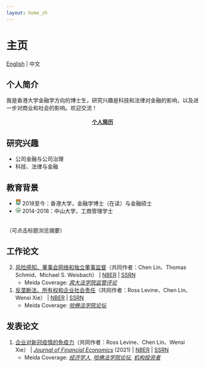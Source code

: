 ```yaml
---
layout: home_zh
---
```


<div class="posts">

<h1 id="posts-label">主页</h1>
<p class="posts-labelgroup"></p>

<p class="post center"><a href='./index.html'>English</a> | 中文</p>

<h2 class="post-title">个人简介</h2>
<div class="post">我是香港大学金融学方向的博士生，研究兴趣是科技和法律对金融的影响，以及进一步对商业和社会的影响。欢迎交流！</div>

<div align="center">
<br>
<strong><a class="icon-pdf" href="./assets/简历_丁文治.pdf" target="_blank">个人简历</a></strong>
<br>
</div>

<h2 class="post-title">研究兴趣</h2>
<ul class="my-list">
<li class="post">公司金融与公司治理</li>
<li class="post">科技、法律与金融</li>
</ul>

<h2 class="post-title">教育背景</h2>
<ul class="my-list">
<li class="post"><img src="./assets/img/hku.svg" alt="HKU Logo" width="14"> 2018至今：香港大学，金融学博士（在读）与金融硕士</li>
<li class="post"><img src="./assets/img/sysu.svg" alt="SYSU Logo" width="14"> 2014-2018：中山大学，工商管理学士</li>
</ul>

<br>
<div class="post">（可点击标题浏览摘要）</div>

<h2 class="post-title">工作论文</h2>
<ol reversed>
<li class="post"><a class="two" href="/pages/research_zh.html#penalty_vote">风险感知、董事会网络和独立董事监督</a>（共同作者：Chen Lin、Thomas Schmid、Michael S. Weisbach） | <a class='icon-ext-link' href='https://www.nber.org/papers/w28974' target="_blank"  rel="noreferrer">NBER</a> | <a class='icon-ext-link' href='https://papers.ssrn.com/sol3/papers.cfm?abstract_id=3872749' target="_blank"  rel="noreferrer">SSRN</a>
<ul>
<li class="post">Meida Coverage: <a href="https://www.theregreview.org/2021/07/09/week-in-review-165/" target="_blank"  rel="noreferrer"><i>宾大法学院监管评论</i></a></li>
</ul>
</li>
<li class="post"><a class="two" href="/pages/research_zh.html#comp_csr">反垄断法、所有权和企业社会责任</a>（共同作者：Ross Levine、Chen Lin、Wensi Xie） | <a class='icon-ext-link' href='https://www.nber.org/papers/w27493' target="_blank"  rel="noreferrer">NBER</a> | <a class='icon-ext-link' href='https://papers.ssrn.com/sol3/papers.cfm?abstract_id=3605990' target="_blank"  rel="noreferrer">SSRN</a>
<ul>
<li class="post">Meida Coverage: <a href="https://corpgov.law.harvard.edu/2020/06/03/competition-laws-norms-and-corporate-social-responsibility/" target="_blank"  rel="noreferrer"><i>哈佛法学院论坛</i></a></li>
</ul>
</li>
</ol>

<h2 class="post-title">发表论文</h2>
<ol reversed>
<li class="post"><a class="two" href="/pages/research_zh.html#covid_immunity">企业对新冠疫情的免疫力</a>（共同作者：Ross Levine、Chen Lin、Wensi Xie） | <a class='icon-ext-link' href='https://doi.org/10.1016/j.jfineco.2021.03.005' target="_blank"  rel="noreferrer"><i>Journal of Financial Economics</i></a> (2021) | <a class='icon-ext-link' href='https://www.nber.org/papers/w27055' target="_blank"  rel="noreferrer">NBER</a> | <a class='icon-ext-link' href='https://papers.ssrn.com/sol3/papers.cfm?abstract_id=3578585' target="_blank"  rel="noreferrer">SSRN</a>
<ul>
<li class="post">Meida Coverage: <a href="https://www.economist.com/graphic-detail/2020/04/28/which-companies-are-most-immune-to-the-pandemic" target="_blank"  rel="noreferrer"><i>经济学人</i></a>, <a href="https://corpgov.law.harvard.edu/2020/05/05/corporate-immunity-to-the-covid-19-pandemic/" target="_blank"  rel="noreferrer"><i>哈佛法学院论坛</i></a>, <a href="https://www.institutionalinvestor.com/article/b1lb704v1qbftt/Hedge-Funds-Favorite-Stocks-Were-Hit-Hardest-in-the-Coronavirus-Crash" target="_blank"  rel="noreferrer"><i>机构投资者</i></a></li>
</ul>
</li>
</ol>

</div>
